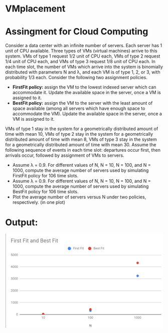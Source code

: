 # VMplacement
# Assingment for Cloud Computing
<p>Consider a data center with an infinite number of servers. Each server has 1 unit of CPU
available. Three types of VMs (virtual machines) arrive to this system. VMs of type 1 request
1/2 unit of CPU each, VMs of type 2 request 1/4 unit of CPU each, and VMs of type 3 request
1/8 unit of CPU each. In each time slot, the number of VMs which arrive into the system
is binomially distributed with parameters N and λ, and each VM is of type 1, 2, or 3, with
probability 1/3 each. Consider the following two assignment policies.
  <ul>
    <li><strong>FirstFit policy:</strong> assign the VM to the lowest indexed server which can accommodate it.
  Update the available space in the server, once a VM is assigned to it.</li>
<li><strong> BestFit policy:</strong> assign the VM to the server with the least amount of space available
(among all servers which have enough space to accommodate the VM). Update the
  available space in the server, once a VM is assigned to it.</li>
</ul>    
VMs of type 1 stay in the system for a geometrically distributed amount of time with mean
10, VMs of type 2 stay in the system for a geometrically distributed amount of time with
mean 8, VMs of type 3 stay in the system for a geometrically distributed amount of time
with mean 30. Assume the following sequence of events in each time slot: departures occur
first, then arrivals occur, followed by assignment of VMs to servers.
<ul>
<li>Assume λ = 0.9. For different values of N, N = 10, N = 100, and N = 1000, compute
the average number of servers used by simulating FirstFit policy for 106
time slots.
<li>Assume λ = 0.9. For different values of N, N = 10, N = 100, and N = 1000, compute
the average number of servers used by simulating BestFit policy for 106
time slots.
<li>Plot the average number of servers versus N under two policies, respectively. (in one
plot)
</ul>
</p>

# Output:
<img align="left" width="600" height="auto" src="cc1.PNG">



